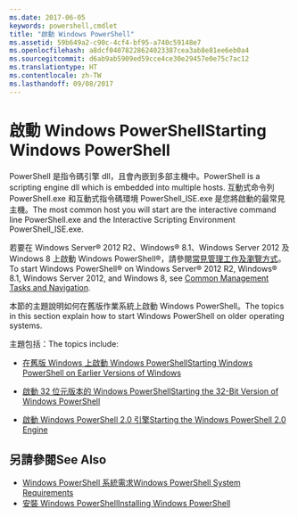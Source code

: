 ```yaml
---
ms.date: 2017-06-05
keywords: powershell,cmdlet
title: "啟動 Windows PowerShell"
ms.assetid: 59b649a2-c90c-4cf4-bf95-a740c59148e7
ms.openlocfilehash: a8dcf04078228624023387cea3ab8e81ee6eb0a4
ms.sourcegitcommit: d6ab9ab5909ed59cce4ce30e29457e0e75c7ac12
ms.translationtype: HT
ms.contentlocale: zh-TW
ms.lasthandoff: 09/08/2017
---
```

# <a name="starting-windows-powershell"></a><span data-ttu-id="7b9c7-103">啟動 Windows PowerShell</span><span class="sxs-lookup"><span data-stu-id="7b9c7-103">Starting Windows PowerShell</span></span>
<span data-ttu-id="7b9c7-104">PowerShell 是指令碼引擎 dll，且會內嵌到多部主機中。</span><span class="sxs-lookup"><span data-stu-id="7b9c7-104">PowerShell is a scripting engine dll which is embedded into multiple hosts.</span></span>  <span data-ttu-id="7b9c7-105">互動式命令列 PowerShell.exe 和互動式指令碼環境 PowerShell_ISE.exe 是您將啟動的最常見主機。</span><span class="sxs-lookup"><span data-stu-id="7b9c7-105">The most common host you will start are the interactive command line PowerShell.exe and the Interactive Scripting Environment PowerShell_ISE.exe.</span></span>  

<span data-ttu-id="7b9c7-106">若要在 Windows Server® 2012 R2、Windows® 8.1、Windows Server 2012 及 Windows 8 上啟動 Windows PowerShell®，請參閱[常見管理工作及瀏覽方式](http://technet.microsoft.com/library/hh831491.aspx)。</span><span class="sxs-lookup"><span data-stu-id="7b9c7-106">To start Windows PowerShell® on Windows Server® 2012 R2, Windows® 8.1, Windows Server 2012, and Windows 8, see [Common Management Tasks and Navigation](http://technet.microsoft.com/library/hh831491.aspx).</span></span>

<span data-ttu-id="7b9c7-107">本節的主題說明如何在舊版作業系統上啟動 Windows PowerShell。</span><span class="sxs-lookup"><span data-stu-id="7b9c7-107">The topics in this section explain how to start Windows PowerShell on older operating systems.</span></span>

<span data-ttu-id="7b9c7-108">主題包括：</span><span class="sxs-lookup"><span data-stu-id="7b9c7-108">The topics include:</span></span>

- [<span data-ttu-id="7b9c7-109">在舊版 Windows 上啟動 Windows PowerShell</span><span class="sxs-lookup"><span data-stu-id="7b9c7-109">Starting Windows PowerShell on Earlier Versions of Windows</span></span>](Starting-Windows-PowerShell-on-Earlier-Versions-of-Windows.md)

- [<span data-ttu-id="7b9c7-110">啟動 32 位元版本的 Windows PowerShell</span><span class="sxs-lookup"><span data-stu-id="7b9c7-110">Starting the 32-Bit Version of Windows PowerShell</span></span>](Starting-the-32-Bit-Version-of-Windows-PowerShell.md)

- [<span data-ttu-id="7b9c7-111">啟動 Windows PowerShell 2.0 引擎</span><span class="sxs-lookup"><span data-stu-id="7b9c7-111">Starting the Windows PowerShell 2.0 Engine</span></span>](Starting-the-Windows-PowerShell-2.0-Engine.md)

## <a name="see-also"></a><span data-ttu-id="7b9c7-112">另請參閱</span><span class="sxs-lookup"><span data-stu-id="7b9c7-112">See Also</span></span>
- [<span data-ttu-id="7b9c7-113">Windows PowerShell 系統需求</span><span class="sxs-lookup"><span data-stu-id="7b9c7-113">Windows PowerShell System Requirements</span></span>](Windows-PowerShell-System-Requirements.md)
- [<span data-ttu-id="7b9c7-114">安裝 Windows PowerShell</span><span class="sxs-lookup"><span data-stu-id="7b9c7-114">Installing Windows PowerShell</span></span>](Installing-Windows-PowerShell.md)

